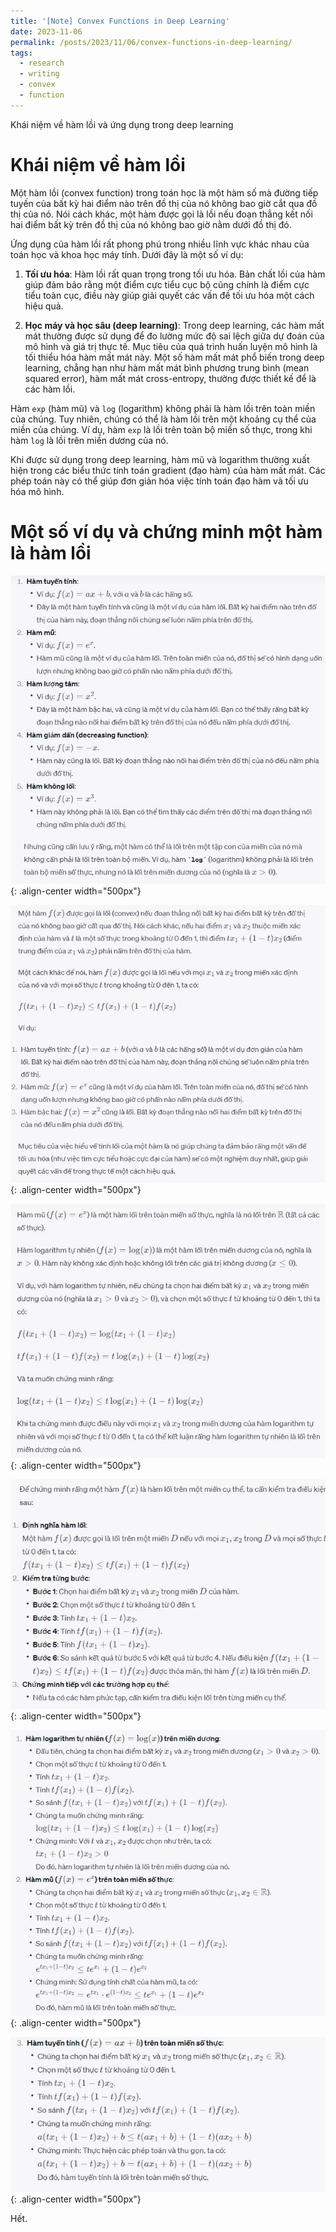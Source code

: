 ```yaml
---
title: '[Note] Convex Functions in Deep Learning'
date: 2023-11-06
permalink: /posts/2023/11/06/convex-functions-in-deep-learning/
tags:
  - research
  - writing
  - convex
  - function
--- 
```


Khái niệm về hàm lồi và ứng dụng trong deep learning

Khái niệm về hàm lồi
======

Một hàm lồi (convex function) trong toán học là một hàm số mà đường tiếp tuyến của bất kỳ hai điểm nào trên đồ thị của nó không bao giờ cắt qua đồ thị của nó. Nói cách khác, một hàm được gọi là lồi nếu đoạn thẳng kết nối hai điểm bất kỳ trên đồ thị của nó không bao giờ nằm dưới đồ thị đó.

Ứng dụng của hàm lồi rất phong phú trong nhiều lĩnh vực khác nhau của toán học và khoa học máy tính. Dưới đây là một số ví dụ:

1. **Tối ưu hóa**: Hàm lồi rất quan trọng trong tối ưu hóa. Bản chất lồi của hàm giúp đảm bảo rằng một điểm cực tiểu cục bộ cũng chính là điểm cực tiểu toàn cục, điều này giúp giải quyết các vấn đề tối ưu hóa một cách hiệu quả.

2. **Học máy và học sâu (deep learning)**: Trong deep learning, các hàm mất mát thường được sử dụng để đo lường mức độ sai lệch giữa dự đoán của mô hình và giá trị thực tế. Mục tiêu của quá trình huấn luyện mô hình là tối thiểu hóa hàm mất mát này. Một số hàm mất mát phổ biến trong deep learning, chẳng hạn như hàm mất mát bình phương trung bình (mean squared error), hàm mất mát cross-entropy, thường được thiết kế để là các hàm lồi.

Hàm `exp` (hàm mũ) và `log` (logarithm) không phải là hàm lồi trên toàn miền của chúng. Tuy nhiên, chúng có thể là hàm lồi trên một khoảng cụ thể của miền của chúng. Ví dụ, hàm `exp` là lồi trên toàn bộ miền số thực, trong khi hàm `log` là lồi trên miền dương của nó.

Khi được sử dụng trong deep learning, hàm mũ và logarithm thường xuất hiện trong các biểu thức tính toán gradient (đạo hàm) của hàm mất mát. Các phép toán này có thể giúp đơn giản hóa việc tính toán đạo hàm và tối ưu hóa mô hình.


Một số ví dụ và chứng minh một hàm là hàm lồi
======

![img](/images/convex_function/1.JPG){: .align-center width="500px"}


![img](/images/convex_function/2.JPG){: .align-center width="500px"}


![img](/images/convex_function/3.JPG){: .align-center width="500px"}


![img](/images/convex_function/4.JPG){: .align-center width="500px"}


![img](/images/convex_function/5.JPG){: .align-center width="500px"}


![img](/images/convex_function/6.JPG){: .align-center width="500px"}


Hết.
